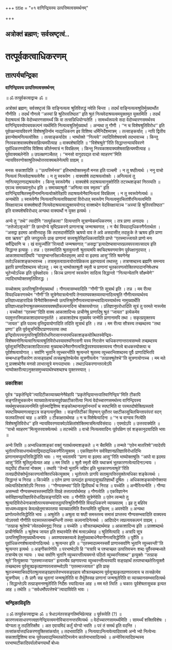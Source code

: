 +++
title = "०१ वागिन्द्रियस्य उत्पत्तिमत्वसमर्थनम्"

+++


## अत्रोक्तं ब्रह्मण; सर्वस्रष्टृत्वं..

# **तत्पूर्वकत्वाधिकरणम्**

## **तात्पर्यचन्द्रिका**

**वागिन्द्रियस्य उत्पत्तिमत्वसमर्थनम्**

॥ ॐ तत्पूर्वकत्वाद्वाचः ॐ ॥

अत्रोक्तं ब्रह्मण; सर्वस्रष्टृत्वं किं वाङ्नित्यत्व श्रुतिविरुद्धं नवेति चिन्ता । तदर्थं वाङ्नित्यत्वश्रुतिर्मुख्यार्थोत गौणीति । तदर्थं गौणत्वे ‘‘अस्यां हि श्रुतिरवतिष्ठत’’ इति श्रुतं नित्यवेदाश्रयत्वमयुक्तमुत युक्तमिति । तदर्थं वेदाश्रयत्वं किं वेदोच्चारणसामर्थ्यं किं वा तत्सन्निधियोग्यतेति । सामर्थ्यरूपत्वे सदा वेदोच्चारणसमर्थस्य वागिन्द्रियस्योपचयकल्पनं व्यर्थमिति नित्यत्वश्रुतिर्मुख्यार्था । अन्यथा तु गौणी । ‘‘न च विशेषश्रुतिविरोध’’ इति पूर्वपक्षन्यायविवरणे विशेषश्रुतिर्नाम नाद्याधिकरण इव विशिष्य धर्मिनिर्देशमात्रम् । तत्साङ्कर्यात् । नापि द्वितीय इवान्येषामनित्यत्वोक्तिः । तत्साङ्कर्यादेव । भाष्योक्ते ‘‘नित्यये’’ त्यादिविशेषवाक्ये तदभावाच्च । किन्तु निरवकाशवाक्यशेषसाहित्यमपीत्याह ॥ वाक्यशेषादिति ॥ ‘‘विशेषश्रुते’’रिति सिद्धान्तन्यायविवरणे पूर्वाधिकरणयोरिव विशिष्य कीर्तनमात्रं न विवक्षितम् । किन्तु निरवकाशवाक्यशेषसाहित्यमपीत्याह ॥ पूर्ववाक्यबलेनेति ॥ उपलक्षणञ्चैतत् । ‘‘मनसो वागुदपद्यत वाचो व्याहरण’’मिति न्यायविवरणोक्तश्रुतिस्थोत्तरवाक्यबलेनेत्यपि ग्राह्यम् ॥

मनसः सकाशादिति ॥ ‘‘उत्पत्तिर्मनस’’ इतिभाष्योक्तस्मृतौ मनस इति पञ्चमी । न तु षष्ठीत्यर्थः । ननु वाचो नित्यत्वं नित्यवेदाश्रयत्वेनैव । न तु स्वरूपेण । वाक्यशेषे तदाश्रयत्वोक्तेः । अनित्यत्वं तु नानित्यपुराणाद्यश्रयत्वेन । किन्तु स्वरूपेणैव । वाक्यशेषे तदाश्रयत्वानुक्तेरिति तटस्थशङ्कां निरस्यति ॥ एवञ्च समाख्यानुरोध इति ॥ समाख्याश्रुतौ ‘‘अनित्या वाव स्मृतय’’ इति वागिन्द्रियाश्रितस्मृतीनामनित्यत्वोक्तेरिहापि तदाश्रयत्वेनैवानित्यत्वं विवक्षितम् । न तु स्वरूपेणेत्यर्थः ॥ अन्यथेति ॥ स्वरूपेणैव नित्यत्वानित्यत्वविवक्षायां विरोधात् स्वरूपेण नित्यत्वमुपचितांशैरनित्यत्वमिति विवक्षायाञ्च वाक्यशेषादौ नित्यवेदाश्रयत्वाद्युक्तययोगाद् वाक्शब्देन वेदविवक्षायाञ्च ‘‘अस्यां हि श्रुतिरवतिष्ठत’’ इति वाक्यशेषविरोधाद् अन्यथा वाक्यार्थो न युक्त इत्यर्थः ।

अन्ये तु ‘‘तथे’’ त्यादीनि ‘‘तत्पूर्वकत्वा’’ दित्यन्तानि सूत्राण्येकमधिकरणम् । तत्र प्राणा अनादयः । ‘‘तत्तेजोऽसृजते’’ ति छान्दोग्ये सृष्टिप्रकरणे प्राणानाॠ जन्माश्रवणात् । न चैवं वियदाद्यधिकरणैर्गतार्थता । ‘‘असद्वा इदमग्र आसीत्तदाहुः किं तदसदासीदिति ऋषयो वाव ते अग्रे असदासीत् तदाहुःके ते ऋषय इति प्राणा वाव ऋषय’’ इति जगदुत्पत्तेः प्राक् प्राणानां सत्त्वश्रुतेरिहाधिकत्वादिति प्राप्ते ‘‘एतस्माज्जायते प्राणो मनः सर्वैद्रियाणि च । खं वायुर्ज्योति’’रित्यादौ जन्मश्रवणात् ‘‘असद्वा’’इत्यादेश्चावान्तरप्रलयपरत्वात्सादय इति सिद्धान्त इत्याहुः । तन्न । एतस्मादिति श्रुतावुत्पत्तौ श्रुतायामपि क्वचिदश्रवणमात्रेण पूर्वपक्षानुदयात् । आकाशवाय्वादिष्वपि ‘‘वायुश्चान्तरिक्षञ्चैतदमृतम् आपो वा इदमग्र आसु’’रिति श्रवणेनेह ततोऽधिकाशङ्काभावच्च । तत्रामृतत्वाग्रत्वयोरापेक्षिकत्व इहाप्यग्रत्वं तथास्तु । तत्राप्शब्दस्य ब्रह्मणि समन्वय इहापि प्राणादिशब्दस्य सोऽस्तु । मम तु भाष्योक्तश्रुतौ स्मृतौ च प्राणानां भूतकारणत्वोक्तिरुपादाननिषेधश्च भूतेभ्योऽधिक इति पूर्वपक्षोदयः । किञ्च प्राणानां स्वरूपेण सादित्व सिद्धान्तो ‘‘नित्यान्येतानि सौक्ष्म्येणे’’ त्यादिभाष्योक्तस्मृतिविरुद्धः ।

यच्चोक्तम् उत्पत्तिश्रुतिर्नामुख्यार्था । गौणत्वासम्भवादिति ‘‘गौणी’’ति सूत्रार्थ इति । तन्न । मम रीत्या वियदधिकरणस्थेन ‘‘गौणी’’ति सूत्रेणेवात्रत्येनापि तेनावश्यवक्तव्यस्यानादित्वश्रुति र्गौणीत्यस्यार्थस्य प्रतिज्ञाध्याहारादिकं विनैवोक्तिसम्भवे उत्पत्तिश्रुतेर्गौणत्वस्यासम्भवादित्यस्यार्थस्य नामुख्यार्थेति प्रतिज्ञाध्याहारेणाश्रुतसमस्तावयवषष्ठीकल्पनादिना चोक्तययोगात् । प्रतिज्ञानुपरोधादिति सूत्रं तु परमते नास्त्येव । यच्चोक्तं ‘‘एतस्मा’’दिति वाक्य आकाशादिभ्यः प्राचीनेषु प्राणादिषु श्रुतं ‘‘जायत’’ इत्येकमेव पदमुत्तरस्मिन्नाकाशादावप्यनुवर्तते । आकाशादेश्च मुख्यमेव जन्मेति प्राणानामपि तथा । सकृत्प्रयुक्तस्य ‘‘जायत’’ इति पदस्य वृत्तिद्वयायोगादिति तदिति सूत्रार्थ इति । तन्न । मम रीत्या सौत्रस्य तच्छब्दस्य ‘‘तथा प्राणा’’ इति पूर्वसूत्रनिर्दिष्टप्राणपरतया तथा इन्द्रियोत्पत्त्यनुत्पत्तिश्रुतिविरोधनिरासानन्तरमधिकाशङ्कयोत्थितस्येन्द्रिय-विशेषमनोनित्यत्वानित्यत्वश्रुतिविरोधस्यावश्यनिरसनी यस्य निरासेन चाधिकरणान्तरत्वसम्भवे तच्छब्दस्य पूर्वसूत्रानिर्दिष्टाकाशादिपरतया मुख्याबाधेनैवागौणत्वसिद्धेरवश्यावक्तव्यस्य गौणत्वे बाधकस्योक्त्या च पूर्वशेषत्वायोगात् । सर्वाणि भूतानि व्युच्चरन्तीति श्रुत्यन्तरे श्रुतस्य व्युच्चरन्तिशब्दस्य पूर्वैः प्राणादिभिरपि सम्बन्धाङ्गीकारेण तत्सङ्ग्रहार्थं तत्सहश्रुतेश्चेत्येव सूत्रणीयत्वेन ‘‘तत्प्राक्श्रुतेश्चे’’ति सूत्रणायोगाच्च । मम मते तु प्राक्शब्देनैव मनसो लाभात्सूत्रे मनःपदाभावः । तथाऽधिकरणान्तरत्वेऽपि भाष्योक्तरीत्याऽनुक्तसमुच्चयार्थश्चशब्दश्च युक्तस्स्यात् ।

### **प्रकाशिका**

पूर्वत्र ‘‘प्रकृतेन्द्रिये’’त्यादिटीकाव्याख्यानेनैवेहापि ‘‘प्रकृतेन्द्रियान्तःपातिवागिन्द्रिय’’मिति टीकापि सङ्गतिसूचकत्वेन व्याख्यातेत्यत्रत्यपूर्वपक्षटीकारीत्या नित्यं वेदोच्चारणसमर्थस्य वागिन्द्रियस्य व्यर्थमुपचयकल्पनमिति पूर्वस्माद्विशिष्य शङ्कोत्थानात्पूर्वानन्तर्यं च स्पष्टमिति वा परमतदोषोक्तिप्रस्तावे स्पष्टयिष्यमाणत्वाद्वाऽत्र सङ्गत्यनुक्तिः । सङ्गतिटीकां विवृण्वन् पूर्वोत्तर पक्षटीकासूचितचिन्तापरंपरां वदन् फलफलिभावं चाह ॥ अत्रेति ॥ टीकाक्षरार्थमाह ॥ न च विशेषेत्यादिना ॥ ‘‘न च वाग्वाव नित्येति विशेषश्रुतिविरोध’’ इति न्यायविवरणवाक्येऽपेक्षितांशोक्तिमात्रमित्यविसंवादः । एवमग्रेऽपि ॥ उत्तरवाक्येति ॥ ‘‘वाचो व्याहरण’’मित्युत्तरवाक्येत्यर्थः ॥ तटस्थेति ॥ वाचो नित्यत्ववादिनः पूर्वपक्षिण एवं शङ्कानुदयादिति भावः ॥

अन्ये त्विति ॥ अभ्यधिकाशङ्कां वक्तुं गतार्थत्वमाशङ्कते ॥ न चैवमिति ॥ तन्मते ‘‘एतेन मातरिश्वे’’त्यादेरपि भूतोत्पत्तिसाधनार्थत्वाद्वियदाद्यधिकरणैरित्युक्तम् । एकविज्ञानेन सर्वविज्ञानप्रतिज्ञाविरोधादिभिः प्राणानामप्युत्पत्तिसिद्धेरिति भावः । ननु भवतामपि ‘‘प्राणा वा इदमग्र आसु’’रिति भाष्योक्तश्रुतिः ‘‘आपो वा इदमग्र आसु’’रिति श्रुतितुल्येत्यत आह ॥ मम त्विति ॥ श्रुतौ स्मृतौ चेति यथाक्रमं भूतकारणत्वेत्यादिनाऽन्वयः । यद्यपीदं टीकायां नोक्तम् । तथापि ‘‘तेभ्यो भूतानि जज्ञिर इति भूतकारणत्वश्रुते’’रिति तत्वप्रदीपोक्तेर्भूतकारणत्वोक्तिरधिकेत्युक्तम् । भूतोत्पत्तेः प्रागपि सतामुत्पत्तिरयुक्तेत्यधिका शङ्केत्यर्थः । सिद्धान्तं च निराह ॥ किञ्चेति ॥ एतेन प्राणा उत्पद्यंत इत्याद्यसूत्रप्रतिज्ञार्थो दूषितः । अधिकाशङ्कायोगोक्तया तथेत्यतिदेशांशोऽपि निरस्तः । ‘‘गौण्यसम्भवा’’दिति द्वितीयार्थं च निराह ॥ यच्चेति ॥ अन्यैरित्यन्वेति । गौण्या असम्भवो गौण्यसम्भवस्तस्मादिति विग्रहे तत्तात्पर्यार्थमाह ॥ गौणत्वेति ॥ एकविज्ञानेन सर्वविज्ञानप्रतिज्ञाविरोधादिप्रसङ्गादिति भावः ॥ गौणीति सूत्रेणेवेति ॥ एतेन त्वन्मते तु श्रुत्यादिविरोधेनाकाशोत्पत्त्यसम्भवात्तदुत्पत्तिश्रुतिर्गौणीति वियदधिकरणे व्याख्यातम् । इह तु बहिरेव साध्यमध्याहृत्य केवलहेतुमात्रपरतया व्याख्यातमिति वैरूप्यमिति सूचितम् ॥ अवश्येति ॥ अन्यथा प्राणोत्पत्तेरसिद्धेरिति भावः ॥ अश्रुतेति ॥ अश्रुता या षष्ठी समस्तस्य समासं प्राप्तस्य गौण्यसम्भवादिति वाक्यस्य योऽवयवो गौणीति पदरूपस्तत्सम्बन्धिनी तस्याः कल्पनादिनेत्यर्थः । आदिपदेन त्वप्रत्ययकल्पनं ग्राह्यम् । ‘‘तत्प्राक् श्रुतेश्चे’’त्येतदर्थमनूद्य निराह ॥ यच्चेति ॥ सौत्रतच्छब्दार्थमाह ॥ आकाशादिभ्य इति ॥ प्राक्शब्दार्थः प्राचीनेष्विति ॥ श्रुतेश्च जायत इति शब्दस्येति शेषं मत्वाऽर्थमाह ॥ श्रुतिमित्यादि ॥ अत्रापि सूत्र उत्पत्तिश्रुतिरमुख्यार्थेत्यन्वयः । अवश्यावक्तव्यत्वे हेतुर्मुख्याबाधेनैवागौणत्वसिद्धेरिति ॥ पूर्वेति ॥ पूर्वाधिकरणशेषत्वायोगादित्यर्थः ॥ श्रुत्यन्तर इति ॥ ‘‘एतस्मादात्मनस्सर्वे प्राणास्सर्वाणि भूतानि व्युच्चरन्ती’’ति श्रुत्यन्तर इत्यर्थः ॥ अङ्गीकारेणेति ॥ परभाष्येऽपि हि ‘‘यत्रापि च पश्चाच्छत उत्पत्तिवचनः शब्दः पूर्वैस्सम्बध्यते तत्राप्येष एव न्यायः । यथा सर्वाणि भूतानि व्युच्चरन्तीत्ययमन्ते पठितो व्युच्चरन्तिशब्द’’ इत्युक्तेः ‘‘तत्प्राक् श्रुते’’रित्युक्तया ‘‘एतस्माज्जायत’’ इत्यस्यैव ग्रहणापत्त्या व्युच्चरन्तीत्यस्यापि सङ्ग्रहार्थं तत्पश्चाच्छतेरित्युक्तौ तच्छब्दस्य पूर्वसूत्रप्रकृतप्राणपरत्वसम्भवेऽपि ‘‘एतस्माज्जायत’’ इति प्राक् श्रुतजन्मवाचिपदोपेतश्रुत्यसङ्ग्रहापत्तेरुभयसङ्ग्रहाय सौत्रतच्छब्दस्य पूर्वसूत्रप्रकृतप्राणपरत्वाय च तत्सहेत्येव सूत्रणीयम् । तैः प्राणैः सह भूतानां जन्मश्रुतेरिति वा तैर्भूतैस्सह प्राणानां जन्मश्रुतेरिति वा व्याख्यानसम्भवादित्यर्थः । सिद्धान्तेऽपि तत्प्राङ्मनश्श्रुतेरिति निर्देशः स्यादित्यत आह ॥ मम मते त्विति ॥ चकारः पूर्वशेषतासूचक इत्यत आह ॥ तथेति ॥ ‘‘सर्वधर्मोपपत्तेश्चे’’त्यादाविवेति भावः ।

### **चन्द्रिकाविवृतिः**

॥ ॐ तत्पूर्वकत्त्वाद्वाचः ॐ ॥ त्रेधाऽनंतरसङ्गतिमभिप्रेत्याह ॥ पूर्वरूपेति (?) ॥ कारणत्त्वसाधारणत्त्वज्ञानेन्द्रियत्त्वमनोविचारानन्तरमित्यर्थः ॥ वेदोच्चारणसामर्थ्यमिति । सामर्थ्यं शक्तिविशेषः । योग्यता तु तदतिरिक्तैव । अत एवायमिदं कर्तुं योग्यो भवति ॥ परं तं समर्थ इति वदन्ति । तत्सांकर्यात्तदधिकरणयुक्तिसांकर्यात् ॥ तदभावादिति ॥ नित्ययाऽनित्ययेत्यादिवाक्ये अन्ये भ्यो नित्येभ्यः सकाशाद्विशिष्य वाचः पूर्वपक्ष्याद्यभिमतकोटिमत्त्वेन कार्तनाभावादित्यर्थः ॥ अन्येत्त्वित्यादिग्रन्थस्य परभाष्यटीकादिपर्यालोचनयार्थो बोध्यः


